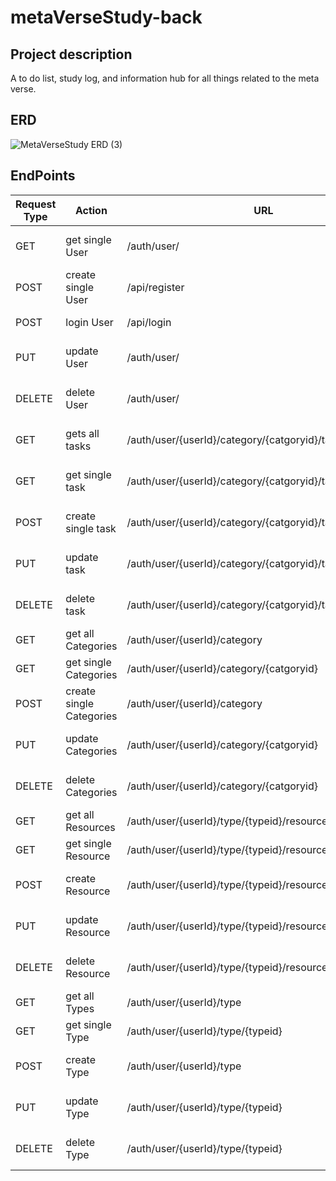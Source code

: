# metaVerseStudy-back

## Project description

A to do list, study log, and information hub for all things related to the meta verse.

## ERD
![MetaVerseStudy ERD (3)](https://user-images.githubusercontent.com/72534273/151443953-da3bca20-06ba-4fca-b1b7-344c52cf65d6.png)

## EndPoints

Request Type	|Action	|URL	|Request Body	|Request Header	|Access
------------ |------------ | ------------- | ------------- | ------------- | -------------
|GET	|get single User	|/auth/user/	|None	|Authorization Bearer TOKEN	|PRIVATE
|POST	|create single User	|/api/register	|User Details	|None	|PUBLIC
|POST	|login User	|/api/login	|User login Info	|None	|PUBLIC
|PUT	|update User	|/auth/user/	|User Details	|Authorization Bearer TOKEN	|PRIVATE
|DELETE	|delete User	|/auth/user/	|None	|Authorization Bearer TOKEN	|PRIVATE
|GET	|gets all tasks	|/auth/user/{userId}/category/{catgoryid}/tasks	|None	|Authorization Bearer TOKEN	|PRIVATE
|GET	|get single task	|/auth/user/{userId}/category/{catgoryid}/tasks/(tasks1}	|None	|Authorization Bearer TOKEN	|PRIVATE
|POST	|create single task	|/auth/user/{userId}/category/{catgoryid}/tasks	|Task info	|Authorization Bearer TOKEN	|PRIVATE
|PUT	|update task	|/auth/user/{userId}/category/{catgoryid}/tasks/(tasks1}	|Task info	|Authorization Bearer TOKEN	|PRIVATE
|DELETE	|delete task	|/auth/user/{userId}/category/{catgoryid}/tasks/(tasks1}	|None	|Authorization Bearer TOKEN	|PRIVATE
|GET	|get all Categories	|/auth/user/{userId}/category	|None	|None	|PUBLIC
|GET	|get single Categories	|/auth/user/{userId}/category/{catgoryid}	|None	|None	|PUBLIC
|POST	|create single Categories	|/auth/user/{userId}/category	|Podcast info	|None	|ADMIN
|PUT	|update Categories	|/auth/user/{userId}/category/{catgoryid}	|Podcast info	|Authorization Bearer TOKEN	|ADMIN
|DELETE	|delete Categories	|/auth/user/{userId}/category/{catgoryid}	|None	|Authorization Bearer TOKEN	|ADMIN
|GET	|get all Resources	|/auth/user/{userId}/type/{typeid}/resources	|None	|None	|PUBLIC
|GET	|get single Resource	|/auth/user/{userId}/type/{typeid}/resources/{resourcesid}	|None	|None	|PUBLIC
|POST	|create  Resource	|/auth/user/{userId}/type/{typeid}/resources	|Resource info	|Authorization Bearer TOKEN	|ADMIN
|PUT	|update Resource	|/auth/user/{userId}/type/{typeid}/resources/{resourcesid}	|Resource info	|Authorization Bearer TOKEN	|ADMIN
|DELETE	|delete Resource	|/auth/user/{userId}/type/{typeid}/resources/{resourcesid}	|None	|Authorization Bearer TOKEN	|ADMIN
|GET	|get all Types	|/auth/user/{userId}/type	|None	|None	|PUBLIC
|GET	|get single Type	|/auth/user/{userId}/type/{typeid}	|None	|None	|PUBLIC
|POST	|create Type	|/auth/user/{userId}/type	|Type info	|Authorization Bearer TOKEN	|ADMIN
|PUT	|update Type	|/auth/user/{userId}/type/{typeid}	|Type info	|Authorization Bearer TOKEN	|ADMIN
|DELETE	|delete Type	|/auth/user/{userId}/type/{typeid}	|None	|Authorization Bearer TOKEN	|ADMIN
